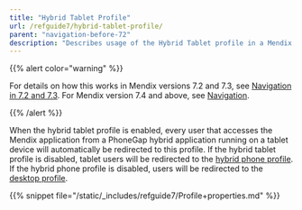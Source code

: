 ```yaml
---
title: "Hybrid Tablet Profile"
url: /refguide7/hybrid-tablet-profile/
parent: "navigation-before-72"
description: "Describes usage of the Hybrid Tablet profile in a Mendix app for Mendix versions 7.0 and 7.1."
---
```


{{% alert color="warning" %}}

For details on how this works in Mendix versions 7.2 and 7.3, see [Navigation in 7.2 and 7.3](/refguide7/navigation-in-72-and-73/). For Mendix version 7.4 and above, see [Navigation](/refguide7/navigation/).

{{% /alert %}}

When the hybrid tablet profile is enabled, every user that accesses the Mendix application from a PhoneGap hybrid application running on a tablet device will automatically be redirected to this profile. If the hybrid tablet profile is disabled, tablet users will be redirected to the [hybrid phone profile](/refguide7/hybrid-phone-profile/). If the hybrid phone profile is disabled, users will be redirected to the [desktop profile](/refguide7/desktop-profile/).

{{% snippet file="/static/_includes/refguide7/Profile+properties.md" %}}
